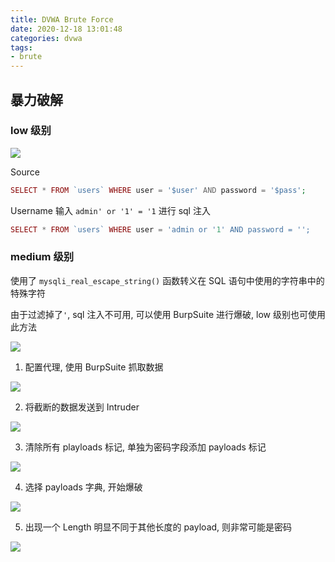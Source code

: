 ```yaml
---
title: DVWA Brute Force
date: 2020-12-18 13:01:48
categories: dvwa
tags: 
- brute
---
```


## 暴力破解

### low 级别

![](https://cdn.jsdelivr.net/gh/yzbtdiy/images@main/security/dvwa/brute-force-low.jpg)

Source

```php
SELECT * FROM `users` WHERE user = '$user' AND password = '$pass';
```

Username 输入 `admin' or '1' = '1` 进行 sql 注入

```php
SELECT * FROM `users` WHERE user = 'admin or '1' AND password = '';
```

<!-- more -->

### medium 级别

使用了 `mysqli_real_escape_string()` 函数转义在 SQL 语句中使用的字符串中的特殊字符

由于过滤掉了`'`,  sql 注入不可用, 可以使用 BurpSuite 进行爆破, low 级别也可使用此方法

![](https://cdn.jsdelivr.net/gh/yzbtdiy/images@main/security/dvwa/brute-force-medium1.jpg)

1. 配置代理, 使用 BurpSuite 抓取数据

![](https://cdn.jsdelivr.net/gh/yzbtdiy/images@main/security/dvwa/brute-force-medium2.jpg)

2. 将截断的数据发送到 Intruder

![](https://cdn.jsdelivr.net/gh/yzbtdiy/images@main/security/dvwa/brute-force-medium3.jpg)

3. 清除所有 playloads 标记, 单独为密码字段添加 payloads 标记 

![](https://cdn.jsdelivr.net/gh/yzbtdiy/images@main/security/dvwa/brute-force-medium4.jpg)

4. 选择 payloads 字典, 开始爆破

![](https://cdn.jsdelivr.net/gh/yzbtdiy/images@main/security/dvwa/brute-force-medium5.jpg)

5. 出现一个 Length 明显不同于其他长度的 payload, 则非常可能是密码

![](https://cdn.jsdelivr.net/gh/yzbtdiy/images@main/security/dvwa/brute-force-medium6.jpg)